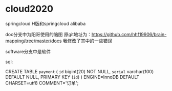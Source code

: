 # cloud2020
springcloud H版和springcloud alibaba

doc分支中为阳哥使用的脑图
原git地址为：https://github.com/hhf19906/brain-mapping/tree/master/docs
我修改了其中的一些错误

software分支中是软件


sql:

CREATE TABLE `payment` (
  `id` bigint(20) NOT NULL,
  `serial` varchar(100) DEFAULT NULL,
  PRIMARY KEY (`id`)
) ENGINE=InnoDB DEFAULT CHARSET=utf8 COMMENT='订单';

